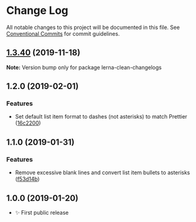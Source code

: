 # Change Log

All notable changes to this project will be documented in this file.
See [Conventional Commits](https://conventionalcommits.org) for commit guidelines.

## [1.3.40](https://gitlab.com/codsen/codsen/compare/lerna-clean-changelogs@1.3.39...lerna-clean-changelogs@1.3.40) (2019-11-18)

**Note:** Version bump only for package lerna-clean-changelogs





## 1.2.0 (2019-02-01)

### Features

- Set default list item format to dashes (not asterisks) to match Prettier ([16c2200](https://gitlab.com/codsen/codsen/commit/16c2200))

## 1.1.0 (2019-01-31)

### Features

- Remove excessive blank lines and convert list item bullets to asterisks ([f53d14b](https://gitlab.com/codsen/codsen/commit/f53d14b))

## 1.0.0 (2019-01-20)

- ✨ First public release
